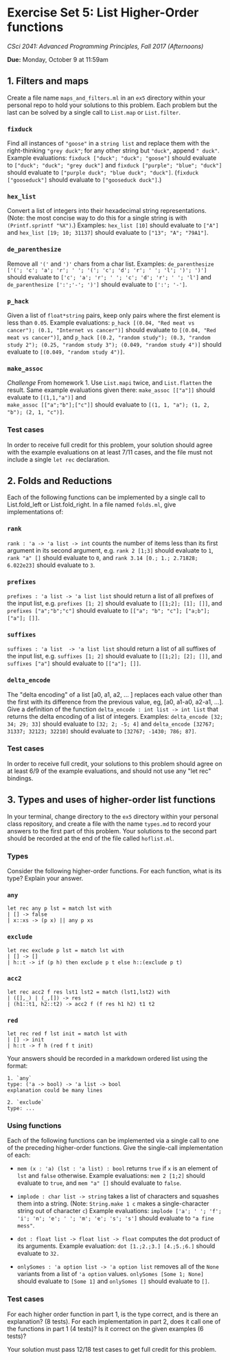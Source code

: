 # Exercise Set 5: List Higher-Order functions

*CSci 2041: Advanced Programming Principles, Fall 2017 (Afternoons)*

**Due:** Monday, October 9 at 11:59am

## 1. Filters and maps

Create a file name `maps_and_filters.ml` in an `ex5` directory within your personal repo to hold your solutions to this problem.  Each problem but the last can be solved by a single call to `List.map` or `List.filter`.

### `fixduck`

Find all instances of `"goose"` in a `string list` and replace them with the right-thinking `"grey duck"`; for any other string but `"duck"`, append `" duck"`. Example evaluations: `fixduck ["duck"; "duck"; "goose"]` should evaluate to `["duck"; "duck"; "grey duck"]` and `fixduck ["purple"; "blue"; "duck"]` should evaluate to `["purple duck"; "blue duck"; "duck"]`. (`fixduck ["gooseduck"]` should evaluate to `["gooseduck duck"]`.)

### `hex_list`

Convert a list of integers into their hexadecimal string representations.  (Note: the most concise way to do this for a single string is with `(Printf.sprintf "%X")`.)  Examples: `hex_list [10]`  should evaluate to `["A"]` and `hex_list [19; 10; 31137]` should evaluate to `["13"; "A"; "79A1"]`.

### `de_parenthesize`

Remove all `'('` and `')'` chars from a char list. Examples: `de_parenthesize ['('; 'c'; 'a'; 'r'; ' '; '('; 'c'; 'd'; 'r'; ' '; 'l'; ')'; ')']` should evaluate to `['c'; 'a'; 'r'; ' '; 'c'; 'd'; 'r'; ' '; 'l']` and `de_parenthesize [':';'-'; ')']` should evaluate to `[':'; '-']`.

### `p_hack`

Given a list of `float*string` pairs, keep only pairs where the first element is less than `0.05`.  Example evaluations: `p_hack [(0.04, "Red meat vs cancer"); (0.1, "Internet vs cancer")]` should evaluate to `[(0.04, "Red meat vs cancer")]`, and `p_hack [(0.2, "random study"); (0.3, "random study 2"); (0.25, "random study 3"); (0.049, "random study 4")]` should evaluate to `[(0.049, "random study 4")]`.

### `make_assoc`

*Challenge* From homework 1.  Use `List.mapi` twice, and `List.flatten` the result.  Same example evaluations given there: `make_assoc [["a"]]` should evaluate to `[(1,1,"a")]` and  
`make_assoc [["a";"b"];["c"]]` should evaluate to `[(1, 1, "a"); (1, 2, "b"); (2, 1, "c")]`.

### Test cases

In order to receive full credit for this problem, your solution should agree with the example evaluations on at least 7/11 cases, and the file must not include a single `let rec` declaration.

## 2. Folds and Reductions

Each of the following functions can be implemented by a single call to List.fold_left or List.fold_right.  In a file named `folds.ml`, give implementations of:

### `rank`

`rank : 'a -> 'a list -> int` counts the number of items less than its first argument in its second argument, e.g. `rank 2 [1;3]` should evaluate to `1`, `rank "a" []` should evaluate to `0`, and `rank 3.14 [0.; 1.; 2.71828; 6.022e23]` should evaluate to `3`.

### `prefixes`

`prefixes : 'a list -> 'a list list` should return a list of all prefixes of the input list, e.g. `prefixes [1; 2]` should evaluate to `[[1;2]; [1]; []]`, and `prefixes ["a";"b";"c"]` should evaluate to `[["a"; "b"; "c"]; ["a;b"]; ["a"]; []]`.

### `suffixes`

`suffixes : 'a list  -> 'a list list` should return a list of all suffixes of the input list, e.g. `suffixes [1; 2]` should evaluate to `[[1;2]; [2]; []]`, and `suffixes ["a"]` should evaluate to `[["a"]; []]`.

### `delta_encode`

The "delta encoding" of a list [a0, a1, a2, ... ] replaces each value other than the first with its difference from the previous value, eg, [a0, a1-a0, a2-a1, ...].  Give a definition of the function `delta_encode : int list -> int list` that returns the delta encoding of a list of integers.  Examples: `delta_encode [32; 34; 29; 33]` should evaluate to `[32; 2; -5; 4]` and `delta_encode [32767; 31337; 32123; 32210]` should evaluate to `[32767; -1430; 786; 87]`.

### Test cases
In order to receive full credit, your solutions to this problem should agree on at least 6/9 of the example evaluations, and should not use any "let rec" bindings.

## 3. Types and uses of higher-order list functions

In your terminal, change directory to the `ex5` directory within your personal class repository, and create a file with the name `types.md` to record your answers to the first part of this problem.  Your solutions to the second part should be recorded at the end of the file called `hoflist.ml`.

### Types

Consider the following higher-order functions.  For each function, what is its type?  Explain your answer.


### `any`
```
let rec any p lst = match lst with
| [] -> false
| x::xs -> (p x) || any p xs
```

### `exclude`
```
let rec exclude p lst = match lst with
| [] -> []
| h::t -> if (p h) then exclude p t else h::(exclude p t)
```

### `acc2`
```
let rec acc2 f res lst1 lst2 = match (lst1,lst2) with
| ([],_) | (_,[]) -> res
| (h1::t1, h2::t2) -> acc2 f (f res h1 h2) t1 t2
```

### `red`
```
let rec red f lst init = match lst with
| [] -> init
| h::t -> f h (red f t init)
```

Your answers should be recorded in a markdown ordered list using the format:

```
1. `any`
type: ('a -> bool) -> 'a list -> bool
explanation could be many lines

2. `exclude`
type: ...
```

### Using functions
Each of the following functions can be implemented via a single
call to one of the preceding higher-order functions.  Give the
single-call implementation of each:

+ `mem (x : 'a) (lst : 'a list) : bool` returns `true` if `x` is an
  element of `lst` and `false` otherwise.  Example evaluations: `mem 2 [1;2]` should evaluate to `true`, and `mem "a" []` should evaluate to `false`.

+ `implode : char list -> string` takes a list of characters and
  squashes them into a string.  (Note: `String.make 1 c` makes a
  single-character string out of character `c`)  Example evaluations: `implode ['a'; ' '; 'f'; 'i'; 'n'; 'e'; ' '; 'm'; 'e'; 's'; 's']` should evaluate to `"a fine mess"`.

+ `dot : float list -> float list -> float` computes the dot product
  of its arguments.  Example evaluation: `dot [1.;2.;3.] [4.;5.;6.]` should evaluate to `32.`

+ `onlySomes : 'a option list -> 'a option list` removes all of the
  `None` variants from a list of `'a option` values.  `onlySomes [Some 1; None]` should evaluate to `[Some 1]` and `onlySomes []` should evaluate to `[]`.

### Test cases

For each higher order function in part 1, is the type correct, and is there an explanation?  (8 tests).  For each implementation in part 2, does it call one of the functions in part 1 (4 tests)? Is it correct on the given examples (6 tests)?

Your solution must pass 12/18 test cases to get full credit for this problem.
